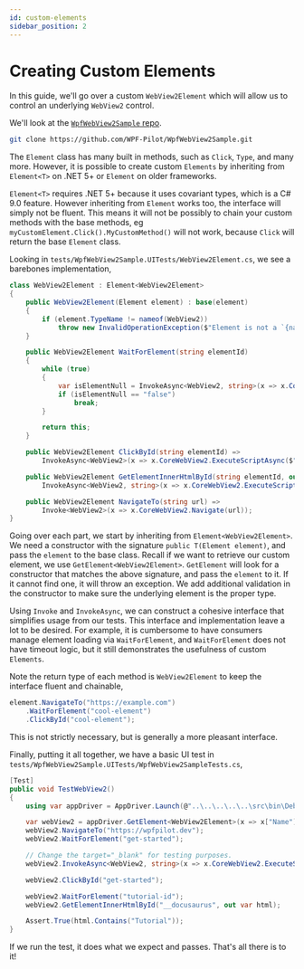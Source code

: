 ```yaml
---
id: custom-elements
sidebar_position: 2
---
```


# Creating Custom Elements

In this guide, we'll go over a custom `WebView2Element` which will allow us to control an underlying `WebView2` control.

We'll look at the [`WpfWebView2Sample` repo](https://github.com/WPF-Pilot/WpfWebView2Sample).

```sh
git clone https://github.com/WPF-Pilot/WpfWebView2Sample.git
```

The `Element` class has many built in methods, such as `Click`, `Type`, and many more. However, it is possible to create custom `Elements` by inheriting from `Element<T>` on .NET 5+ or `Element` on older frameworks.

`Element<T>` requires .NET 5+ because it uses covariant types, which is a C# 9.0 feature. However inheriting from `Element` works too, the interface will simply not be fluent. This means it will not be possibly to chain your custom methods with the base methods, eg `myCustomElement.Click().MyCustomMethod()` will not work, because `Click` will return the base `Element` class.

Looking in `tests/WpfWebView2Sample.UITests/WebView2Element.cs`, we see a barebones implementation,

```csharp
class WebView2Element : Element<WebView2Element>
{
    public WebView2Element(Element element) : base(element)
    {
        if (element.TypeName != nameof(WebView2))
            throw new InvalidOperationException($"Element is not a `{nameof(WebView2)}`.");
    }

    public WebView2Element WaitForElement(string elementId)
    {
        while (true)
        {
            var isElementNull = InvokeAsync<WebView2, string>(x => x.CoreWebView2.ExecuteScriptAsync($@"document.getElementById('{elementId}') == null"));
            if (isElementNull == "false")
                break;
        }

        return this;
    }

    public WebView2Element ClickById(string elementId) =>
        InvokeAsync<WebView2>(x => x.CoreWebView2.ExecuteScriptAsync($"document.getElementById('{elementId}').click()"));

    public WebView2Element GetElementInnerHtmlById(string elementId, out string html) =>
        InvokeAsync<WebView2, string>(x => x.CoreWebView2.ExecuteScriptAsync($"document.getElementById('{elementId}').innerHTML"), out html!);

    public WebView2Element NavigateTo(string url) =>
        Invoke<WebView2>(x => x.CoreWebView2.Navigate(url));
}
```

Going over each part, we start by inheriting from `Element<WebView2Element>`. We need a constructor with the signature `public T(Element element)`, and pass the `element` to the base class. Recall if we want to retrieve our custom element, we use `GetElement<WebView2Element>`. `GetElement` will look for a constructor that matches the above signature, and pass the `element` to it. If it cannot find one, it will throw an exception. We add additional validation in the constructor to make sure the underlying element is the proper type.

Using `Invoke` and `InvokeAsync`, we can construct a cohesive interface that simplifies usage from our tests. This interface and implementation leave a lot to be desired. For example, it is cumbersome to have consumers manage element loading via `WaitForElement`, and `WaitForElement` does not have timeout logic, but it still demonstrates the usefulness of custom `Elements`.

Note the return type of each method is `WebView2Element` to keep the interface fluent and chainable,
```csharp
element.NavigateTo("https://example.com")
    .WaitForElement("cool-element")
    .ClickById("cool-element");
```

This is not strictly necessary, but is generally a more pleasant interface.

Finally, putting it all together, we have a basic UI test in `tests/WpfWebView2Sample.UITests/WpfWebView2SampleTests.cs`,

```csharp
[Test]
public void TestWebView2()
{
    using var appDriver = AppDriver.Launch(@"..\..\..\..\..\src\bin\Debug\net7.0-windows\WpfWebView2Sample.exe");

    var webView2 = appDriver.GetElement<WebView2Element>(x => x["Name"] == "webView");
    webView2.NavigateTo("https://wpfpilot.dev");
    webView2.WaitForElement("get-started");

    // Change the target="_blank" for testing purposes.
    webView2.InvokeAsync<WebView2, string>(x => x.CoreWebView2.ExecuteScriptAsync("document.getElementById('get-started').target = ''"));

    webView2.ClickById("get-started");

    webView2.WaitForElement("tutorial-id");
    webView2.GetElementInnerHtmlById("__docusaurus", out var html);

    Assert.True(html.Contains("Tutorial"));
}
```

If we run the test, it does what we expect and passes. That's all there is to it!